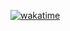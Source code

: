 [![wakatime](https://wakatime.com/badge/user/018c9c53-d89b-45fd-971c-4b03dc5168fa/project/148cef7b-0276-4218-8a49-7a08a6f2bf28.svg)](https://wakatime.com/badge/user/018c9c53-d89b-45fd-971c-4b03dc5168fa/project/148cef7b-0276-4218-8a49-7a08a6f2bf28)
